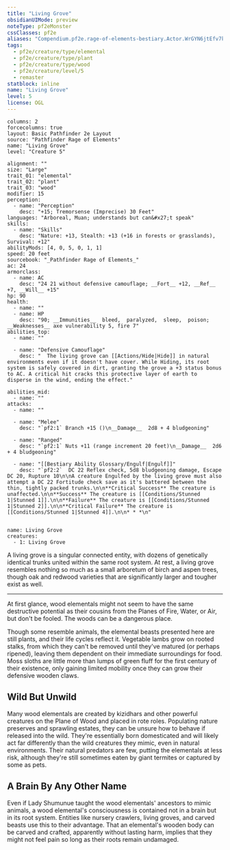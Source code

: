 ```yaml
---
title: "Living Grove"
obsidianUIMode: preview
noteType: pf2eMonster
cssClasses: pf2e
aliases: "Compendium.pf2e.rage-of-elements-bestiary.Actor.WrGYN6jtEfv7k1pV" 
tags:
  - pf2e/creature/type/elemental
  - pf2e/creature/type/plant
  - pf2e/creature/type/wood
  - pf2e/creature/level/5
  - remaster
statblock: inline
name: "Living Grove"
level: 5
license: OGL
---
```


```statblock
columns: 2
forcecolumns: true
layout: Basic Pathfinder 2e Layout
source: "Pathfinder Rage of Elements"
name: "Living Grove"
level: "Creature 5"

alignment: ""
size: "Large"
trait_01: "elemental"
trait_02: "plant"
trait_03: "wood"
modifier: 15
perception:
  - name: "Perception"
    desc: "+15; Tremorsense (Imprecise) 30 Feet"
languages: "Arboreal, Muan; understands but can&#x27;t speak"
skills:
  - name: "Skills"
    desc: "Nature: +13, Stealth: +13 (+16 in forests or grasslands), Survival: +12"
abilityMods: [4, 0, 5, 0, 1, 1]
speed: 20 feet
sourcebook: "_Pathfinder Rage of Elements_"
ac: 24
armorclass:
  - name: AC
    desc: "24 21 without defensive camouflage; __Fort__ +12, __Ref__ +7, __Will__ +15"
hp: 90
health:
  - name: ""
  - name: HP
    desc: "90; __Immunities__  bleed,  paralyzed,  sleep,  poison; __Weaknesses__ axe vulnerability 5, fire 7"
abilities_top:
  - name: ""

  - name: "Defensive Camouflage"
    desc: "  The living grove can [[Actions/Hide|Hide]] in natural environments even if it doesn't have cover. While Hiding, its root system is safely covered in dirt, granting the grove a +3 status bonus to AC. A critical hit cracks this protective layer of earth to disperse in the wind, ending the effect."

abilities_mid:
  - name: ""
attacks:
  - name: ""

  - name: "Melee"
    desc: "`pf2:1` Branch +15 ()\n__Damage__  2d8 + 4 bludgeoning"

  - name: "Ranged"
    desc: "`pf2:1` Nuts +11 (range increment 20 feet)\n__Damage__  2d6 + 4 bludgeoning"

  - name: "[[Bestiary Ability Glossary/Engulf|Engulf]]"
    desc: "`pf2:2`  DC 22 Reflex check, 5d8 bludgeoning damage, Escape DC 20, Rupture 10\n\nA creature Engulfed by the living grove must also attempt a DC 22 Fortitude check save as it's battered between the thin, tightly packed trunks.\n\n**Critical Success** The creature is unaffected.\n\n**Success** The creature is [[Conditions/Stunned 1|Stunned 1]].\n\n**Failure** The creature is [[Conditions/Stunned 1|Stunned 2]].\n\n**Critical Failure** The creature is [[Conditions/Stunned 1|Stunned 4]].\n\n* * *\n"
 
```

```encounter-table
name: Living Grove
creatures:
  - 1: Living Grove
```



A living grove is a singular connected entity, with dozens of genetically identical trunks united within the same root system. At rest, a living grove resembles nothing so much as a small arboretum of birch and aspen trees, though oak and redwood varieties that are significantly larger and tougher exist as well.

* * *

At first glance, wood elementals might not seem to have the same destructive potential as their cousins from the Planes of Fire, Water, or Air, but don't be fooled. The woods can be a dangerous place.

Though some resemble animals, the elemental beasts presented here are still plants, and their life cycles reflect it. Vegetable lambs grow on rooted stalks, from which they can't be removed until they've matured (or perhaps ripened), leaving them dependent on their immediate surroundings for food. Moss sloths are little more than lumps of green fluff for the first century of their existence, only gaining limited mobility once they can grow their defensive wooden claws.

## Wild But Unwild

Many wood elementals are created by kizidhars and other powerful creatures on the Plane of Wood and placed in rote roles. Populating nature preserves and sprawling estates, they can be unsure how to behave if released into the wild. They're essentially born domesticated and will likely act far differently than the wild creatures they mimic, even in natural environments. Their natural predators are few, putting the elementals at less risk, although they're still sometimes eaten by giant termites or captured by some as pets.

## A Brain By Any Other Name

Even if Lady Shumunue taught the wood elementals' ancestors to mimic animals, a wood elemental's consciousness is contained not in a brain but in its root system. Entities like nursery crawlers, living groves, and carved beasts use this to their advantage. That an elemental's wooden body can be carved and crafted, apparently without lasting harm, implies that they might not feel pain so long as their roots remain undamaged.
